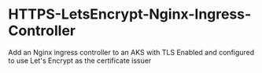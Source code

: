 # HTTPS-LetsEncrypt-Nginx-Ingress-Controller

Add an Nginx ingress controller to an AKS with TLS Enabled and configured to use Let's Encrypt as the certificate issuer
